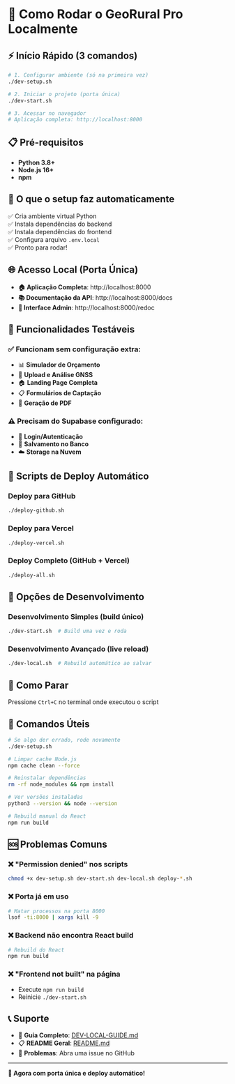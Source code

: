 # 🚀 Como Rodar o GeoRural Pro Localmente

## ⚡ Início Rápido (3 comandos)

```bash
# 1. Configurar ambiente (só na primeira vez)
./dev-setup.sh

# 2. Iniciar o projeto (porta única)
./dev-start.sh

# 3. Acessar no navegador
# Aplicação completa: http://localhost:8000
```

## 📋 Pré-requisitos

- **Python 3.8+** 
- **Node.js 16+**
- **npm**

## 🔧 O que o setup faz automaticamente

✅ Cria ambiente virtual Python  
✅ Instala dependências do backend  
✅ Instala dependências do frontend  
✅ Configura arquivo `.env.local`  
✅ Pronto para rodar!  

## 🌐 Acesso Local (Porta Única)

- **🏠 Aplicação Completa**: http://localhost:8000
- **📚 Documentação da API**: http://localhost:8000/docs
- **🔧 Interface Admin**: http://localhost:8000/redoc

## 🧪 Funcionalidades Testáveis

### ✅ Funcionam sem configuração extra:
- 📊 **Simulador de Orçamento**
- 📡 **Upload e Análise GNSS** 
- 🏠 **Landing Page Completa**
- 📋 **Formulários de Captação**
- 📄 **Geração de PDF**

### ⚠️ Precisam do Supabase configurado:
- 🔐 **Login/Autenticação**
- 💾 **Salvamento no Banco**  
- ☁️ **Storage na Nuvem**

## 🚀 Scripts de Deploy Automático

### Deploy para GitHub
```bash
./deploy-github.sh
```

### Deploy para Vercel
```bash
./deploy-vercel.sh
```

### Deploy Completo (GitHub + Vercel)
```bash
./deploy-all.sh
```

## 📝 Opções de Desenvolvimento

### Desenvolvimento Simples (build único)
```bash
./dev-start.sh  # Build uma vez e roda
```

### Desenvolvimento Avançado (live reload)
```bash
./dev-local.sh  # Rebuild automático ao salvar
```

## 🛑 Como Parar

Pressione `Ctrl+C` no terminal onde executou o script

## 🔄 Comandos Úteis

```bash
# Se algo der errado, rode novamente
./dev-setup.sh

# Limpar cache Node.js  
npm cache clean --force

# Reinstalar dependências
rm -rf node_modules && npm install

# Ver versões instaladas
python3 --version && node --version

# Rebuild manual do React
npm run build
```

## 🆘 Problemas Comuns

### ❌ "Permission denied" nos scripts
```bash
chmod +x dev-setup.sh dev-start.sh dev-local.sh deploy-*.sh
```

### ❌ Porta já em uso
```bash
# Matar processos na porta 8000
lsof -ti:8000 | xargs kill -9
```

### ❌ Backend não encontra React build
```bash
# Rebuild do React
npm run build
```

### ❌ "Frontend not built" na página
- Execute `npm run build`
- Reinicie `./dev-start.sh`

## 📞 Suporte

- 📖 **Guia Completo**: [DEV-LOCAL-GUIDE.md](./DEV-LOCAL-GUIDE.md)
- 📋 **README Geral**: [README.md](./README.md)
- 🐛 **Problemas**: Abra uma issue no GitHub

---

**🎯 Agora com porta única e deploy automático!** 